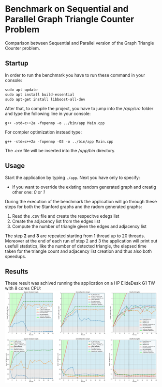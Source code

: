 # Benchmark on Sequential and Parallel Graph Triangle Counter Problem
Comparison between Sequential and Parallel version of the Graph Triangle Counter problem.

## Startup
In order to run the benchmark you have to run these command in your console:
```
sudo apt update
sudo apt install build-essential
sudo apt-get install libboost-all-dev
```

After that, to compile the project, you have to jump into the */app/src* folder and type the following line in your console:

```
g++ -std=c++2a -fopenmp -o ../bin/app Main.cpp
```

For compier optimization instead type:
```
g++ -std=c++2a -fopenmp -O3 -o ../bin/app Main.cpp
```

The *.exe* file will be inserted into the */app/bin* directory.

## Usage
Start the application by typing ```./app```. Next you have only to specify:
* If you want to override the existing random generated graph and creatig other one:  _0_ or _1_

During the execution of the benchmark the application will go through these steps for both the Stanford graphs and the radom generated graphs:
1. Read the .csv file and create the respecitve edegs list
2. Create the adjacency list from the edges list 
3. Compute the number of triangle given the edges and adjacency list

The step **2** and **3** are repeated starting from 1 thread up to 20 threads. Moreover at the end of each run of step 2 and 3 the application will print out usefull statistics, like the number of detected triangle, the elapsed time taken for the triangle count and adjacency list creation and thus also both speedups.

## Results
These result was achived running the application on a HP ElideDesk G1 TW with 8 cores CPU:
![](summary_plots.png)
